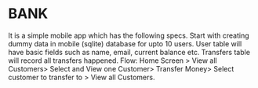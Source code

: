 # BANK
It is a simple mobile app which has the following specs. Start with creating dummy data in mobile (sqlite) database for upto 10 users. User table will have basic fields such as name, email, current balance etc. Transfers table will record all transfers happened. Flow: Home Screen > View all Customers> Select and View one Customer> Transfer Money> Select customer to transfer to > View all Customers.
